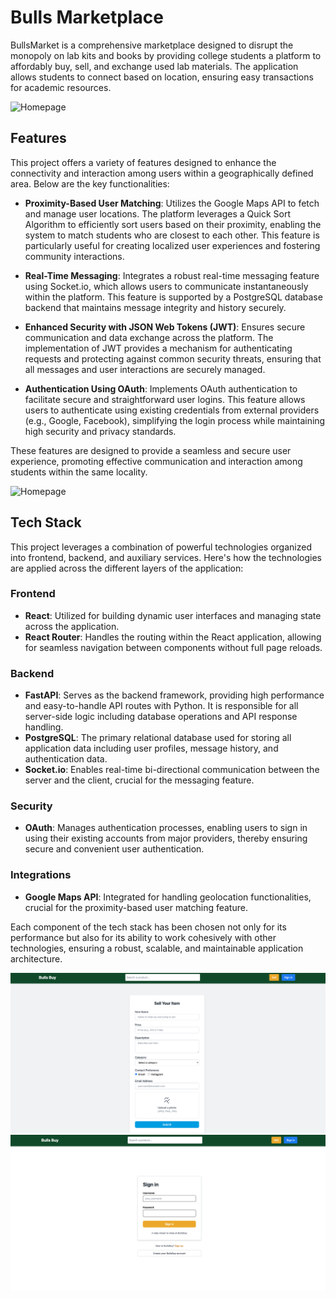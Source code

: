 # Bulls Marketplace

BullsMarket is a comprehensive marketplace designed to disrupt the monopoly on lab kits and books by providing college students a platform to affordably buy, sell, and exchange used lab materials. The application allows students to connect based on location, ensuring easy transactions for academic resources.

<img src="/bulls.png" alt="Homepage" />

## Features

This project offers a variety of features designed to enhance the connectivity and interaction among users within a geographically defined area. Below are the key functionalities:

- **Proximity-Based User Matching**: Utilizes the Google Maps API to fetch and manage user locations. The platform leverages a Quick Sort Algorithm to efficiently sort users based on their proximity, enabling the system to match students who are closest to each other. This feature is particularly useful for creating localized user experiences and fostering community interactions.

- **Real-Time Messaging**: Integrates a robust real-time messaging feature using Socket.io, which allows users to communicate instantaneously within the platform. This feature is supported by a PostgreSQL database backend that maintains message integrity and history securely.

- **Enhanced Security with JSON Web Tokens (JWT)**: Ensures secure communication and data exchange across the platform. The implementation of JWT provides a mechanism for authenticating requests and protecting against common security threats, ensuring that all messages and user interactions are securely managed.

- **Authentication Using OAuth**: Implements OAuth authentication to facilitate secure and straightforward user logins. This feature allows users to authenticate using existing credentials from external providers (e.g., Google, Facebook), simplifying the login process while maintaining high security and privacy standards.

These features are designed to provide a seamless and secure user experience, promoting effective communication and interaction among students within the same locality.

<img src="/messages.png" alt="Homepage" />

## Tech Stack

This project leverages a combination of powerful technologies organized into frontend, backend, and auxiliary services. Here's how the technologies are applied across the different layers of the application:

### Frontend
- **React**: Utilized for building dynamic user interfaces and managing state across the application.
- **React Router**: Handles the routing within the React application, allowing for seamless navigation between components without full page reloads.

### Backend
- **FastAPI**: Serves as the backend framework, providing high performance and easy-to-handle API routes with Python. It is responsible for all server-side logic including database operations and API response handling.
- **PostgreSQL**: The primary relational database used for storing all application data including user profiles, message history, and authentication data.
- **Socket.io**: Enables real-time bi-directional communication between the server and the client, crucial for the messaging feature.

### Security
- **OAuth**: Manages authentication processes, enabling users to sign in using their existing accounts from major providers, thereby ensuring secure and convenient user authentication.

### Integrations
- **Google Maps API**: Integrated for handling geolocation functionalities, crucial for the proximity-based user matching feature.

Each component of the tech stack has been chosen not only for its performance but also for its ability to work cohesively with other technologies, ensuring a robust, scalable, and maintainable application architecture.

<img src="/sell.png" alt="Homepage" />
<img src="/signin.png" alt="Homepage" />
